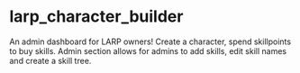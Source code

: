 # larp_character_builder
An admin dashboard for LARP owners! Create a character, spend skillpoints to buy skills. Admin section allows for admins to add skills, edit skill names and create a skill tree.
